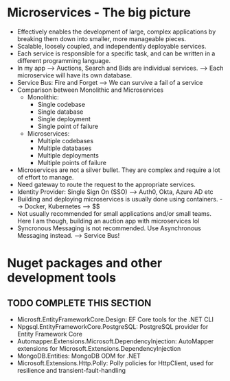 # Microservices - The big picture
- Effectively enables the development of large, complex applications by breaking them down into smaller, more manageable pieces.
- Scalable, loosely coupled, and independently deployable services. 
- Each service is responsible for a specific task, and can be written in a different programming language.
- In my app --> Auctions, Search and Bids are individual services. --> Each microservice will have its own database.
- Service Bus: Fire and Forget --> We can survive a fail of a service 
- Comparison between Monolithic and Microservices
    - Monolithic: 
        - Single codebase
        - Single database
        - Single deployment
        - Single point of failure
    - Microservices:
        - Multiple codebases
        - Multiple databases
        - Multiple deployments
        - Multiple points of failure
- Microservices are not a silver bullet. They are complex and require a lot of effort to manage.
- Need gateway to route the request to the appropriate services.
- Identity Provider: Single Sign On (SSO) --> Auth0, Okta, Azure AD etc
- Building and deploying microservices is usually done using containers. --> Docker, Kubernetes --> $$
- Not usually recommended for small applications and/or small teams. Here I am though, building an auction app with microservices lol
- Syncronous Messaging is not recommended. Use Asynchronous Messaging instead. --> Service Bus!

# Nuget packages and other development tools 
## TODO COMPLETE THIS SECTION
- Microsft.EntityFrameworkCore.Design: EF Core tools for the .NET CLI
- Npgsql.EntityFrameworkCore.PostgreSQL: PostgreSQL provider for Entity Framework Core
- Automapper.Extensions.Microsoft.DependencyInjection: AutoMapper extensions for Microsoft.Extensions.DependencyInjection
- MongoDB.Entities: MongoDB ODM for .NET
- Microsoft.Extensions.Http.Polly: Polly policies for HttpClient, used for resilience and transient-fault-handling